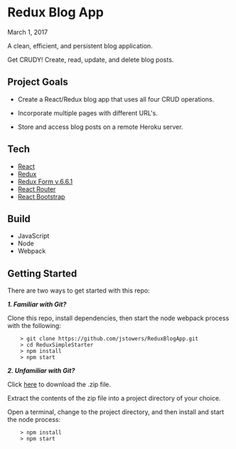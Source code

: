 # Redux Blog App #

March 1, 2017

A clean, efficient, and persistent blog application.  

Get CRUDY!  Create, read, update, and delete blog posts.

## Project Goals

-   Create a React/Redux blog app that uses all four CRUD operations.

-   Incorporate multiple pages with different URL's.

-   Store and access blog posts on a remote Heroku server.

## Tech

-   [React](https://facebook.github.io/react/)
-   [Redux](http://redux.js.org/)
-   [Redux Form v.6.6.1](http://redux-form.com/6.6.1/)
-   [React Router](https://www.npmjs.com/package/react-router)
-   [React Bootstrap](https://react-bootstrap.github.io/)

## Build

-   JavaScript
-   Node
-   Webpack

## Getting Started

There are two ways to get started with this repo:

***1.  Familiar with Git?***

Clone this repo, install dependencies, then start the node webpack process with the following:

```
	> git clone https://github.com/jstowers/ReduxBlogApp.git
	> cd ReduxSimpleStarter
	> npm install
	> npm start
```

***2.  Unfamiliar with Git?***

Click [here](https://github.com/jstowers/ReduxBlogApp/archive/master.zip) to download the .zip file.  

Extract the contents of the zip file into a project directory of your choice. 

Open a terminal, change to the project directory, and then install and start the node process:

```
	> npm install
	> npm start
```
